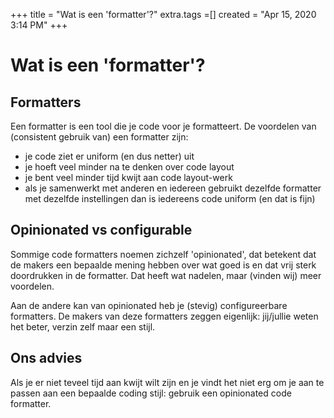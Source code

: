+++
title = "Wat is een 'formatter'?"
extra.tags =[]
created = "Apr 15, 2020 3:14 PM"
+++
# Wat is een 'formatter'?


## Formatters

Een formatter is een tool die je code voor je formatteert. De voordelen van (consistent gebruik van) een formatter zijn:

- je code ziet er uniform (en dus netter) uit
- je hoeft veel minder na te denken over code layout
- je bent veel minder tijd kwijt aan code layout-werk
- als je samenwerkt met anderen en iedereen gebruikt dezelfde formatter met dezelfde instellingen dan is iedereens code uniform (en dat is fijn)

## Opinionated vs configurable

Sommige code formatters noemen zichzelf 'opinionated', dat betekent dat de makers een bepaalde mening hebben over wat goed is en dat vrij sterk doordrukken in de formatter. Dat heeft wat nadelen, maar (vinden wij) meer voordelen.

Aan de andere kan van opinionated heb je (stevig) configureerbare formatters. De makers van deze formatters zeggen eigenlijk: jij/jullie weten het beter, verzin zelf maar een stijl.

## Ons advies

Als je er niet teveel tijd aan kwijt wilt zijn en je vindt het niet erg om je aan te passen aan een bepaalde coding stijl: gebruik een opinionated code formatter.